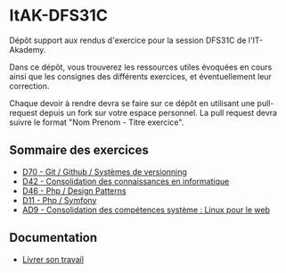 # ItAK-DFS31C

Dépôt support aux rendus d'exercice pour la session DFS31C de l'IT-Akademy.

Dans ce dépôt, vous trouverez les ressources utiles évoquées en cours ainsi que les consignes des différents exercices, et éventuellement leur correction.

Chaque devoir à rendre devra se faire sur ce dépôt en utilisant une pull-request depuis un fork sur votre espace personnel.
La pull request devra suivre le format "Nom Prenom - Titre exercice".

## Sommaire des exercices

  - [D70 - Git / Github / Systèmes de versionning](D70_Git/README.md)
  - [D42 - Consolidation des connaissances en informatique](D42_Consolidation_info/README.md)
  - [D46 - Php / Design Patterns](D46_Php_Design_Patterns/README.md)
  - [D11 - Php / Symfony](D11_Php_Symfony/README.md)
  - [AD9 - Consolidation des compétences système : Linux pour le web](AD9_Linux_web/README.md)

## Documentation

  - [Livrer son travail](docs/workflow.md)

